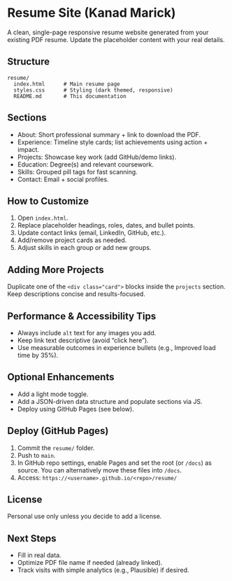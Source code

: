 # Resume Site (Kanad Marick)

A clean, single-page responsive resume website generated from your existing PDF resume. Update the placeholder content with your real details.

## Structure
```
resume/
  index.html      # Main resume page
  styles.css      # Styling (dark themed, responsive)
  README.md       # This documentation
```

## Sections
- About: Short professional summary + link to download the PDF.
- Experience: Timeline style cards; list achievements using action + impact.
- Projects: Showcase key work (add GitHub/demo links).
- Education: Degree(s) and relevant coursework.
- Skills: Grouped pill tags for fast scanning.
- Contact: Email + social profiles.

## How to Customize
1. Open `index.html`.
2. Replace placeholder headings, roles, dates, and bullet points.
3. Update contact links (email, LinkedIn, GitHub, etc.).
4. Add/remove project cards as needed.
5. Adjust skills in each group or add new groups.

## Adding More Projects
Duplicate one of the `<div class="card">` blocks inside the `projects` section. Keep descriptions concise and results-focused.

## Performance & Accessibility Tips
- Always include `alt` text for any images you add.
- Keep link text descriptive (avoid “click here”).
- Use measurable outcomes in experience bullets (e.g., Improved load time by 35%).

## Optional Enhancements
- Add a light mode toggle.
- Add a JSON-driven data structure and populate sections via JS.
- Deploy using GitHub Pages (see below).

## Deploy (GitHub Pages)
1. Commit the `resume/` folder.
2. Push to `main`.
3. In GitHub repo settings, enable Pages and set the root (or `/docs`) as source. You can alternatively move these files into `/docs`.
4. Access: `https://<username>.github.io/<repo>/resume/`

## License
Personal use only unless you decide to add a license.

## Next Steps
- Fill in real data.
- Optimize PDF file name if needed (already linked).
- Track visits with simple analytics (e.g., Plausible) if desired.
